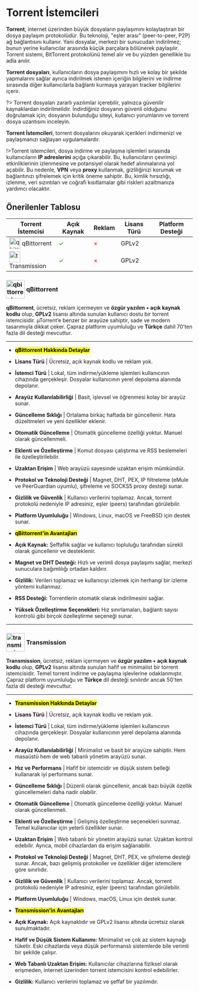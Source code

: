 <!-- NOTLAR
 - Tablo eklemeyi unutmayın 
 - Uygun görseller eklemeyi unutmayın.
 - İçerik kuralları ve ekleme yapmak sayfalarını ziyaret edebilirsiniz -->

# Torrent İstemcileri

**Torrent**, internet üzerinden büyük dosyaların paylaşımını kolaylaştıran bir dosya paylaşım protokolüdür. Bu teknoloji, "eşler arası" (peer-to-peer, P2P) ağ bağlantısını kullanır. Yani dosyalar, merkezi bir sunucudan indirilmez; bunun yerine kullanıcılar arasında küçük parçalara bölünerek paylaşılır. Torrent sistemi, BitTorrent protokolünü temel alır ve bu yüzden genellikle bu adla anılır.

**Torrent dosyaları**, kullanıcıların dosya paylaşımını hızlı ve kolay bir şekilde yapmalarını sağlar ayrıca indirilmek istenen içeriğin bilgilerini ve indirme sırasında diğer kullanıcılarla bağlantı kurmaya yarayan tracker bilgilerini içerir.

?> Torrent dosyaları zararlı yazılımlar içerebilir, yalnızca güvenilir kaynaklardan indirilmelidir. İndirdiğiniz dosyanın güvenli olduğunu doğrulamak için; dosyanın bulunduğu siteyi, kullanıcı yorumlarını ve torrent dosya uzantısını inceleyin.

**Torrent İstemcileri**, torrent dosyalarını okuyarak içerikleri indirmenizi ve paylaşmanızı sağlayan uygulamalardır.

!>Torrent istemcileri, dosya indirme ve paylaşma işlemleri sırasında kullanıcıların **IP adreslerini** açığa çıkarabilir. Bu, kullanıcıların çevrimiçi etkinliklerinin izlenmesine ve potansiyel olarak hedef alınmalarına yol açabilir. Bu nedenle, **VPN** veya **proxy** kullanmak, gizliliğinizi korumak ve bağlantınızı şifrelemek için kritik öneme sahiptir. Bu, kimlik hırsızlığı, izlenme, veri sızıntıları ve coğrafi kısıtlamalar gibi riskleri azaltmanıza yardımcı olacaktır.

## Önerilenler Tablosu

| Torrent İstemcisi | Açık Kaynak | Reklam | Lisans Türü | Platform Desteği |
|---|---|---|---|---|
| <span style="display: inline-block; vertical-align: middle;"><img src="docs/images/qBittorrent-icon.png" alt="qbittorrent" style="width: 30px; height: 30px;"> </span> <span style="display: inline-block; vertical-align: middle;"> qBittorrent | <span style="color: green;">✓</span> | <span style="color: red;">×</span> | GPLv2 | <i class="fa-brands fa-windows"></i> <i class="fa-brands fa-apple"></i> <i class="fa-brands fa-linux"></i> <i class="fa-brands fa-freebsd"></i> |
| <span style="display: inline-block; vertical-align: middle;"><img src="docs/images/transmission-icon.png" alt="transmission" style="width: 30px; height: 30px;"> </span> <span style="display: inline-block; vertical-align: middle;"> Transmission | <span style="color: green;">✓</span> | <span style="color: red;">×</span> | GPLv2 | <i class="fa-brands fa-windows"></i> <i class="fa-brands fa-apple"></i> <i class="fa-brands fa-linux"></i> |

### <span style="display: inline-block; vertical-align: middle;"><img src="docs/images/qBittorrent-icon.png" alt="qbittorrent" style="width: 50px; height: 50px;"> </span> <span style="display: inline-block; vertical-align: middle;"> qBittorrent <a href="https://www.qbittorrent.org/" target="_blank" style="text-decoration: none; color: inherit; margin-left: 5px;"> <i class="fa-solid fa-globe"></i></a> <a href="https://github.com/qbittorrent/qBittorrent" target="_blank" style="text-decoration: none; color: inherit; margin-left: 5px"> <i class="fa-brands fa-github"></i></a>

**qBittorrent**, ücretsiz, reklam içermeyen ve **özgür yazılım** **•** **açık kaynak kodlu** olup, **GPLv2** lisansı altında sunulan kullanıcı dostu bir torrent istemcisidir. µTorrent’e benzer bir arayüze sahiptir, sade ve modern tasarımıyla dikkat çeker. Çapraz platform uyumluluğu ve **Türkçe** dahil 70'ten fazla dil desteği mevcuttur.

---

- **<mark>qBittorrent Hakkında Detaylar</mark>**
 - **Lisans Türü** | Ücretsiz, açık kaynak kodlu ve reklam yok.
 - **İstemci Türü** | Lokal, tüm indirme/yükleme işlemleri kullanıcının cihazında gerçekleşir. Dosyalar kullanıcının yerel depolama alanında depolanır.
 - **Arayüz Kullanılabilirliği** | Basit, işlevsel ve öğrenmesi kolay bir arayüz sunar.
 - **Güncelleme Sıklığı** | Ortalama birkaç haftada bir güncellenir. Hata düzeltmeleri ve yeni özellikler eklenir.
 - **Otomatik Güncelleme** | Otomatik güncelleme özelliği yoktur. Manuel olarak güncellenmeli.
 - **Eklenti ve Özelleştirme** | Komut dosyası çalıştırma ve RSS beslemeleri ile özelleştirilebilir.
 - **Uzaktan Erişim** | Web arayüzü sayesinde uzaktan erişim mümkündür.
 - **Protokol ve Teknoloji Desteği** | Magnet, DHT, PEX, IP filtreleme (eMule ve PeerGuardian uyumlu), şifreleme ve SOCKS5 proxy desteği sunar.
 - **Gizlilik ve Güvenlik** | Kullanıcı verilerini toplamaz. Ancak, torrent protokolü nedeniyle IP adresiniz, eşler (peers) tarafından görülebilir.
 - **Platform Uyumluluğu** | Windows, Linux, macOS ve FreeBSD için destek sunar.

- **<mark>qBittorrent'in Avantajları</mark>**
 - **Açık Kaynak:** Şeffaflık sağlar ve kullanıcı topluluğu tarafından sürekli olarak güncellenir ve desteklenir.
 - **Magnet ve DHT Desteği:** Hızlı ve verimli dosya paylaşımı sağlar, merkezi sunuculara bağımlılığı ortadan kaldırır.
 - **Gizlilik:** Verileri toplamaz ve kullanıcıyı izlemek için herhangi bir izleme yöntemi kullanmaz.
 - **RSS Desteği:** Torrentlerin otomatik olarak indirilmesini sağlar.
 - **Yüksek Özelleştirme Seçenekleri:** Hız sınırlamaları, bağlantı sayısı kontrolü gibi birçok özelleştirme seçeneği sunar.

---

### <span style="display: inline-block; vertical-align: middle;"><img src="docs/images/transmission-icon.png" alt="transmission" style="width: 50px; height: 50px;"> </span> <span style="display: inline-block; vertical-align: middle;"> Transmission <a href="https://transmissionbt.com/" target="_blank" style="text-decoration: none; color: inherit; margin-left: 5px;"> <i class="fa-solid fa-globe"></i></a> <a href="https://github.com/transmission/transmission" target="_blank" style="text-decoration: none; color: inherit; margin-left: 5px"> <i class="fa-brands fa-github"></i></a>

**Transmission**, ücretsiz, reklam içermeyen ve **özgür yazılım** **•** **açık kaynak kodlu** olup, **GPLv2** lisansı altında sunulan hafif ve minimalist bir torrent istemcisidir. Temel torrent indirme ve paylaşma işlevlerine odaklanmıştır. Çapraz platform uyumluluğu ve **Türkçe** dil desteği sınılırdır ancak 50'ten fazla dil desteği mevcuttur.

---

- **<mark>Transmission Hakkında Detaylar</mark>**
 - **Lisans Türü** | Ücretsiz, açık kaynak kodlu ve reklam yok.
 - **İstemci Türü** | Lokal, tüm indirme/yükleme işlemleri kullanıcının cihazında gerçekleşir. Dosyalar kullanıcının yerel depolama alanında depolanır.
 - **Arayüz Kullanılabilirliği** | Minimalist ve basit bir arayüze sahiptir. Hem masaüstü hem de web tabanlı yönetim arayüzü sunar.
 - **Hız ve Performans** | Hafif bir istemcidir ve düşük sistem belleği kullanarak iyi performans sunar.
 - **Güncelleme Sıklığı** | Düzenli olarak güncellenir, ancak bazı büyük özellik güncellemeleri daha nadir olabilir.
 - **Otomatik Güncelleme** | Otomatik güncelleme özelliği yoktur. Manuel olarak güncellenmeli.
 - **Eklenti ve Özelleştirme** | Gelişmiş özelleştirme seçenekleri sunmaz. Temel kullanıcılar için yeterli özellikler sunar.
 - **Uzaktan Erişim** | Web tabanlı bir yönetim arayüzü sunar. Uzaktan kontrol edebilir. Ayrıca, mobil cihazlardan da erişim sağlanabilir.
 - **Protokol ve Teknoloji Desteği** | Magnet, DHT, PEX, ve şifreleme desteği sunar. Ancak, bazı gelişmiş protokoller ve özellikler diğer istemcilere göre sınırlıdır.
 - **Gizlilik ve Güvenlik** | Kullanıcı verilerini toplamaz. Ancak, torrent protokolü nedeniyle IP adresiniz, eşler (peers) tarafından görülebilir.
 - **Platform Uyumluluğu** | Windows, macOS, Linux için destek sunar.

- **<mark>Transmission'in Avantajları</mark>**
 - **Açık Kaynak:** Açık kaynaklıdır ve GPLv2 lisansı altında ücretsiz olarak sunulmaktadır.
 - **Hafif ve Düşük Sistem Kullanımı:** Minimalist ve çok az sistem kaynağı tüketir. Eski cihazlarda veya düşük performanslı sistemlerde bile verimli bir şekilde çalışır.
 - **Web Tabanlı Uzaktan Erişim:** Kullanıcılar cihazlarına fiziksel olarak erişmeden, internet üzerinden torrent istemcisini kontrol edebilirler.
 - **Gizlilik:** Kullanıcı verilerini toplamaz ve şeffaf bir yazılımdır.
